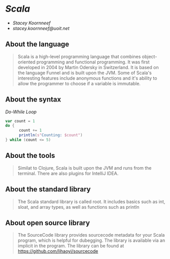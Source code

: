 # _Scala_

- _Stacey Koornneef_
- _stacey.koornneef@uoit.net_

## About the language

> Scala is a high-level programming language that combines object-oriented programming and functional programming.  It was first developed in 2004 by Martin Odersky in Switzerland.  It is based on the language Funnel and is built upon the JVM.  Some of Scala's interesting features include anonymous functions and it's ability to allow the programmer to choose if a variable is immutable.
>

## About the syntax

*Do-While Loop*

```scala
var count = 1
do {
      count += 1
      println(s"Counting: $count")
} while (count <= 5)
```

## About the tools

>Similat to Clojure, Scala is built upon the JVM and runs from the terminal.  There are also plugins for IntelliJ IDEA.

## About the standard library

> The Scala standard library is called root.  It includes basics such as int, sloat, and array types, as well as functions such as println

## About open source library

> The SourceCode library provides sourcecode metadata for your Scala program, which is helpful for dubegging.  The library is available via an implicit in the program.  The library can be found at https://github.com/lihaoyi/sourcecode



